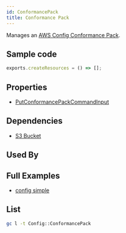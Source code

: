 ```yaml
---
id: ConformancePack
title: Conformance Pack
---
```


Manages an [AWS Config Conformance Pack](https://console.aws.amazon.com/config/home?#/dashboard).

## Sample code

```js
exports.createResources = () => [];
```

## Properties

- [PutConformancePackCommandInput](https://docs.aws.amazon.com/AWSJavaScriptSDK/v3/latest/clients/client-config-service/interfaces/putconformancepackcommandinput.html)

## Dependencies

- [S3 Bucket](../S3/Bucket.md)

## Used By

## Full Examples

- [config simple](https://github.com/grucloud/grucloud/tree/main/examples/aws/Config/config-simple)

## List

```sh
gc l -t Config::ConformancePack
```

```txt

```
